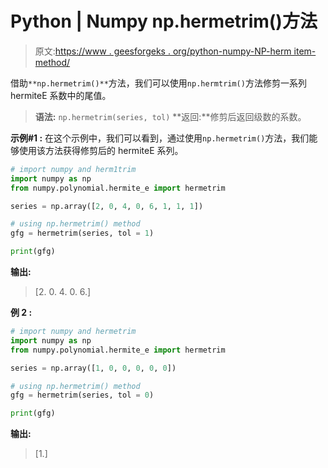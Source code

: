 # Python | Numpy np.hermetrim()方法

> 原文:[https://www . geesforgeks . org/python-numpy-NP-herm item-method/](https://www.geeksforgeeks.org/python-numpy-np-hermetrim-method/)

借助`**np.hermetrim()**`方法，我们可以使用`np.hermtrim()`方法修剪一系列 hermiteE 系数中的尾值。

> **语法:** `np.hermetrim(series, tol)`
> **返回:**修剪后返回级数的系数。

**示例#1 :**
在这个示例中，我们可以看到，通过使用`np.hermetrim()`方法，我们能够使用该方法获得修剪后的 hermiteE 系列。

```py
# import numpy and herm1trim
import numpy as np
from numpy.polynomial.hermite_e import hermetrim

series = np.array([2, 0, 4, 0, 6, 1, 1, 1])

# using np.hermetrim() method
gfg = hermetrim(series, tol = 1)

print(gfg)
```

**输出:**

> [2\. 0\. 4\. 0\. 6.]

**例 2 :**

```py
# import numpy and hermetrim
import numpy as np
from numpy.polynomial.hermite_e import hermetrim

series = np.array([1, 0, 0, 0, 0, 0])

# using np.hermetrim() method
gfg = hermetrim(series, tol = 0)

print(gfg)
```

**输出:**

> [1.]